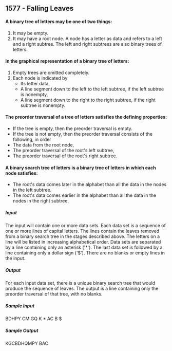 ## 1577 - Falling Leaves

#### A binary tree of letters may be one of two things:
1. It may be empty.
2. It may have a root node. A node has a letter as data and refers to a left and 
a right subtree. The left and right subtrees are also binary trees of letters.

#### In the graphical representation of a binary tree of letters:
1. Empty trees are omitted completely.
2. Each node is indicated by
   - Its letter data,
   - A line segment down to the left to the left subtree, if the left subtree is nonempty,
   - A line segment down to the right to the right subtree, if the right subtree is nonempty.

#### The preorder traversal of a tree of letters satisfies the defining properties:
- If the tree is empty, then the preorder traversal is empty.
- If the tree is not empty, then the preorder traversal consists of the following, in order
- The data from the root node,
- The preorder traversal of the root's left subtree,
- The preorder traversal of the root's right subtree.

#### A binary search tree of letters is a binary tree of letters in which each node satisfies:
- The root's data comes later in the alphabet than all the data in the nodes in the left subtree.
- The root's data comes earlier in the alphabet than all the data in the nodes in the right subtree.

##### Input

The input will contain one or more data sets. Each data set is a sequence of one or more lines of 
capital letters. The lines contain the leaves removed from a binary search tree in the stages described 
above. The letters on a line will be listed in increasing alphabetical order. Data sets are separated 
by a line containing only an asterisk ('*'). The last data set is followed by a line containing only 
a dollar sign ('$'). There are no blanks or empty lines in the input.

##### Output

For each input data set, there is a unique binary search tree that would produce the sequence of 
leaves. The output is a line containing only the preorder traversal of that tree, with no blanks.

##### Sample Input

BDHPY
CM
GQ
K
*
AC
B
$

##### Sample Output

KGCBDHQMPY
BAC


